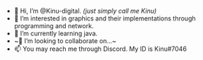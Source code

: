 - 👋 Hi, I’m @Kinu-digital. *(just simply call me Kinu)*
- 👀 I’m interested in graphics and their implementations through programming and network.
- 🌱 I’m currently learning java.
- ~💞️ I’m looking to collaborate on...~
- 📫 You may reach me through Discord. My ID is Kinu#7046

<!---
Kinu-digital/Kinu-digital is a ✨ special ✨ repository because its `README.md` (this file) appears on your GitHub profile.
You can click the Preview link to take a look at your changes.
--->
